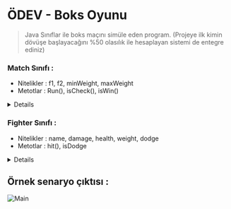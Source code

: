 # ÖDEV - Boks Oyunu

> Java Sınıflar ile boks maçını simüle eden program. (Projeye ilk kimin dövüşe başlayacağını %50 olasılık ile hesaplayan sistemi de entegre ediniz)
  

### Match Sınıfı  :

* Nitelikler : f1, f2, minWeight, maxWeight
* Metotlar : Run(), isCheck(), isWin()

<details> 

![Match](https://user-images.githubusercontent.com/35347777/139970070-92c214bb-2f67-4941-a740-13a0e051b6ee.gif)

</details>

### Fighter Sınıfı :

* Nitelikler : name, damage, health, weight, dodge
* Metotlar : hit(), isDodge 
 
<details> 

![Fighter](https://user-images.githubusercontent.com/35347777/139969772-29c02a7c-8261-4003-9826-21b2bd384ca0.gif)

</details>



## Örnek senaryo çıktısı :

![Main](https://user-images.githubusercontent.com/35347777/139970026-7aa6e0d1-bb29-4413-b27c-e5dcc562b49e.gif)

